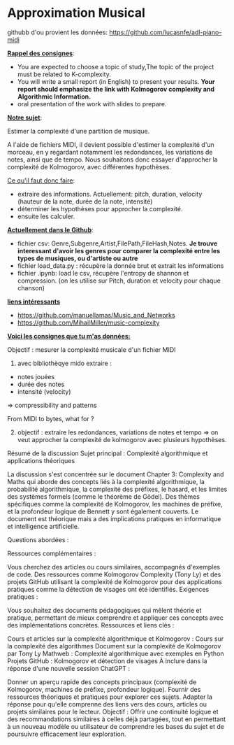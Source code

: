 # Approximation Musical
githubb d'ou provient les données: https://github.com/lucasnfe/adl-piano-midi

<u>**Rappel des consignes**</u>:

- You are expected to choose a topic of study,The topic of the project must be related to K-complexity.
- You will write a small report (in English) to present your results.
**Your report should emphasize the link with Kolmogorov complexity and Algorithmic Information.**
- oral presentation of the work with slides to prepare.

<u>**Notre sujet**</u>:

Estimer la complexité d'une partition de musique.

A l'aide de fichiers MIDI, il devient possible d'estimer la complexité d'un morceau, en y regardant notamment les redondances, les variations de notes, ainsi que de tempo. Nous souhaitons donc essayer d'approcher la complexité de Kolmogorov, avec différentes hypothèses.

<u>Ce qu'il faut donc faire</u>:
- extraire des informations. Actuellement: pitch, duration, velocity (hauteur de la note, durée de la note, intensité)
- déterminer les hypothèses pour approcher la complexité.
- ensuite les calculer.

<u>**Actuellement dans le Github**</u>:
- fichier csv: Genre,Subgenre,Artist,FilePath,FileHash,Notes. **Je trouve interessant d'avoir les genres pour comparer la complexité entre les types de musiques, ou d'artiste ou autre**
- fichier load_data.py : récupère la donnée brut et extrait les informations
- fichier .ipynb: load le csv, récupère l'entropy de shannon et compression. (on les utilise sur Pitch, duration et velocity pour chaque chanson)

<u>**liens intéressants**</u>
- https://github.com/manuellamas/Music_and_Networks 
- https://github.com/MihailMiller/music-complexity




<u>**Voici les consignes que tu m'as données:**</u>

Objectif : mesurer la complexité musicale d'un fichier MIDI

1. avec bibliothèqye mido extraire : 
- notes jouées
- durée des notes
- intensité (velocity)

=> compressibility and patterns

From MIDI to bytes, what for ? 

2. objectif : 
extraire les redondances, variations de notes et tempo
=> on veut approcher la complexité de kolmogorov avec plusieurs hypothèses.



Résumé de la discussion
Sujet principal : Complexité algorithmique et applications théoriques

La discussion s'est concentrée sur le document Chapter 3: Complexity and Maths qui aborde des concepts liés à la complexité algorithmique, la probabilité algorithmique, la complexité des préfixes, le hasard, et les limites des systèmes formels (comme le théorème de Gödel). Des thèmes spécifiques comme la complexité de Kolmogorov, les machines de préfixe, et la profondeur logique de Bennett y sont également couverts. Le document est théorique mais a des implications pratiques en informatique et intelligence artificielle.

Questions abordées :

Ressources complémentaires :

Vous cherchez des articles ou cours similaires, accompagnés d'exemples de code.
Des ressources comme Kolmogorov Complexity (Tony Ly) et des projets GitHub utilisant la complexité de Kolmogorov pour des applications pratiques comme la détection de visages ont été identifiés.
Exigences pratiques :

Vous souhaitez des documents pédagogiques qui mêlent théorie et pratique, permettant de mieux comprendre et appliquer ces concepts avec des implémentations concrètes.
Ressources et liens clés :

Cours et articles sur la complexité algorithmique et Kolmogorov :
Cours sur la complexité des algorithmes
Document sur la complexité de Kolmogorov par Tony Ly
Mathweb : Complexité algorithmique avec exemples en Python
Projets GitHub :
Kolmogorov et détection de visages
À inclure dans la réponse d'une nouvelle session ChatGPT :

Donner un aperçu rapide des concepts principaux (complexité de Kolmogorov, machines de préfixe, profondeur logique).
Fournir des ressources théoriques et pratiques pour explorer ces sujets.
Adapter la réponse pour qu'elle comprenne des liens vers des cours, articles ou projets similaires pour le lecteur.
Objectif : Offrir une continuité logique et des recommandations similaires à celles déjà partagées, tout en permettant à un nouveau modèle ou utilisateur de comprendre les bases du sujet et de poursuivre efficacement leur exploration.
